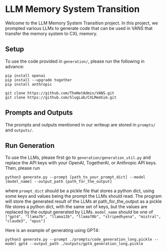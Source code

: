 # LLM Memory System Transition

Welcome to the LLM Memory System Transition project. In this project, we prompted various LLMs to generate code that can be used in VANS that transfer the memory system to CXL memory.

## Setup

To use the code provided in `generation/`, please run the following in advance:

```
pip install openai
pip install --upgrade together
pip install anthropic

git clone https://github.com/TheNetAdmin/VANS.git
git clone https://github.com/SlugLab/CXLMemSim.git
```

## Prompts and Outputs

The prompts and outputs mentioned in our writeup are stored in `prompts/` and `outputs/`.

## Run Generation

To use the LLMs, please first go to `generation/generation_util.py` and replace the API keys with your OpenAI, TogetherAI, or Anthropic API keys. Then, please run

```
python3 generate.py --prompt [path_to_your_prompt_dict] --model [model_name] --output_path [path_for_the_output]
```

where `prompt_dict` should be a pickle file that stores a python dict, using some keys and values being the prompt the LLMs should read. The program will store the generated result of the LLMs at path_for_the_output as a pickle file stores a python dict, with the same set of keys, but the values are replaced by the output generated by LLMs. `model_name` should be one of `["gpt4", "llama7b", "llama13b", "llama70b", "stripedhyena", "mistral", "claude3", "opus"]`

Here is an example of generating using GPT4:

```
python3 generate.py --prompt ./prompts/code_generation_long.pickle --model gpt4 --output_path ./outputs/gpt4_generation_long.pickle
```
